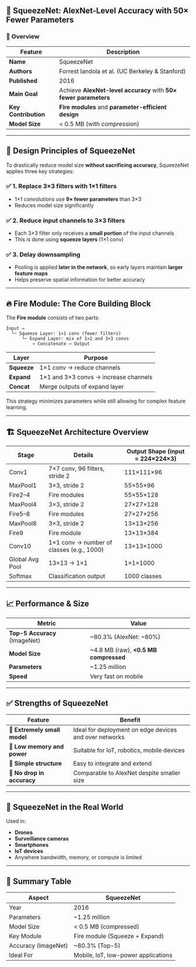 ## 🧠 **SqueezeNet: AlexNet-Level Accuracy with 50× Fewer Parameters**

### 📌 **Overview**

| Feature               | Description                                                 |
|------------------------|-------------------------------------------------------------|
| **Name**               | SqueezeNet                                                  |
| **Authors**            | Forrest Iandola et al. (UC Berkeley & Stanford)            |
| **Published**          | 2016                                                       |
| **Main Goal**          | Achieve **AlexNet-level accuracy** with **50× fewer parameters** |
| **Key Contribution**   | **Fire modules** and **parameter-efficient design**        |
| **Model Size**         | < 0.5 MB (with compression)                                |

---

## 🔧 **Design Principles of SqueezeNet**

To drastically reduce model size **without sacrificing accuracy**, SqueezeNet applies three key strategies:

### ✅ 1. **Replace 3×3 filters with 1×1 filters**
- 1×1 convolutions use **9× fewer parameters** than 3×3
- Reduces model size significantly

### ✅ 2. **Reduce input channels to 3×3 filters**
- Each 3×3 filter only receives a **small portion** of the input channels
- This is done using **squeeze layers** (1×1 conv)

### ✅ 3. **Delay downsampling**
- Pooling is applied **later in the network**, so early layers maintain **larger feature maps**
- Helps preserve spatial information for better accuracy

---

## 🔥 **Fire Module: The Core Building Block**

The **Fire module** consists of two parts:

```text
Input →
  └─ Squeeze Layer: 1×1 conv (fewer filters)
      └─ Expand Layer: mix of 1×1 and 3×3 convs
          → Concatenate → Output
```

| Layer     | Purpose                  |
|-----------|--------------------------|
| **Squeeze** | 1×1 conv → reduce channels |
| **Expand**  | 1×1 and 3×3 convs → increase channels |
| **Concat**  | Merge outputs of expand layer |

This strategy minimizes parameters while still allowing for complex feature learning.

---

## 🏗️ **SqueezeNet Architecture Overview**

| **Stage**       | **Details**                                     | **Output Shape** (input = 224×224×3) |
|------------------|--------------------------------------------------|----------------------------------------|
| Conv1            | 7×7 conv, 96 filters, stride 2                   | 111×111×96                             |
| MaxPool1         | 3×3, stride 2                                    | 55×55×96                               |
| Fire2–4          | Fire modules                                     | 55×55×128                              |
| MaxPool4         | 3×3, stride 2                                    | 27×27×128                              |
| Fire5–8          | Fire modules                                     | 27×27×256                              |
| MaxPool8         | 3×3, stride 2                                    | 13×13×256                              |
| Fire9            | Fire module                                      | 13×13×384                              |
| Conv10           | 1×1 conv → number of classes (e.g., 1000)        | 13×13×1000                             |
| Global Avg Pool  | 13×13 → 1×1                                      | 1×1×1000                               |
| Softmax          | Classification output                            | 1000 classes                           |

---

## 📈 **Performance & Size**

| Metric                      | Value                |
|-----------------------------|----------------------|
| **Top-5 Accuracy** (ImageNet)| ~80.3% (AlexNet: ~80%) |
| **Model Size**              | ~4.8 MB (raw), **<0.5 MB compressed** |
| **Parameters**              | ~1.25 million        |
| **Speed**                   | Very fast on mobile  |

---

## ✅ **Strengths of SqueezeNet**

| Feature                    | Benefit                                                  |
|----------------------------|----------------------------------------------------------|
| 🔹 **Extremely small model** | Ideal for deployment on edge devices and over networks |
| 🔹 **Low memory and power** | Suitable for IoT, robotics, mobile devices              |
| 🔹 **Simple structure**     | Easy to integrate and extend                            |
| 🔹 **No drop in accuracy**  | Comparable to AlexNet despite smaller size              |

---

## 🧠 **SqueezeNet in the Real World**

Used in:
- **Drones**
- **Surveillance cameras**
- **Smartphones**
- **IoT devices**
- Anywhere bandwidth, memory, or compute is limited

---

## 🧾 **Summary Table**

| **Aspect**         | **SqueezeNet**                        |
|--------------------|----------------------------------------|
| Year               | 2016                                   |
| Parameters         | ~1.25 million                          |
| Model Size         | < 0.5 MB (compressed)                  |
| Key Module         | Fire module (Squeeze + Expand)         |
| Accuracy (ImageNet)| ~80.3% (Top-5)                         |
| Ideal For          | Mobile, IoT, low-power applications    |
